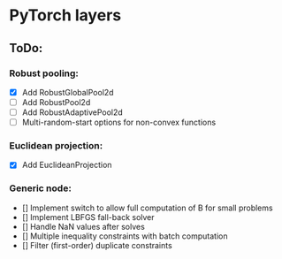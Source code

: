 # PyTorch layers

## ToDo:
### Robust pooling:
- [x] Add RobustGlobalPool2d
- [ ] Add RobustPool2d
- [ ] Add RobustAdaptivePool2d
- [ ] Multi-random-start options for non-convex functions

### Euclidean projection:
- [x] Add EuclideanProjection

### Generic node:
- [] Implement switch to allow full computation of B for small problems
- [] Implement LBFGS fall-back solver
- [] Handle NaN values after solves
- [] Multiple inequality constraints with batch computation
- [] Filter (first-order) duplicate constraints
